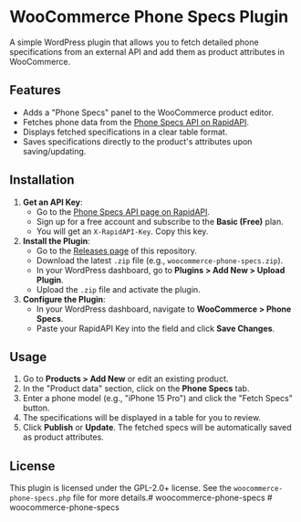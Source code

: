 # WooCommerce Phone Specs Plugin

A simple WordPress plugin that allows you to fetch detailed phone specifications from an external API and add them as product attributes in WooCommerce.

## Features

-   Adds a "Phone Specs" panel to the WooCommerce product editor.
-   Fetches phone data from the [Phone Specs API on RapidAPI](https://rapidapi.com/api-docs/api/phone-specs-api).
-   Displays fetched specifications in a clear table format.
-   Saves specifications directly to the product's attributes upon saving/updating.

## Installation

1.  **Get an API Key**:
    * Go to the [Phone Specs API page on RapidAPI](https://rapidapi.com/api-docs/api/phone-specs-api).
    * Sign up for a free account and subscribe to the **Basic (Free)** plan.
    * You will get an `X-RapidAPI-Key`. Copy this key.
2.  **Install the Plugin**:
    * Go to the [Releases page](https://github.com/amsomr/woocommerce-phone-specs/releases) of this repository.
    * Download the latest `.zip` file (e.g., `woocommerce-phone-specs.zip`).
    * In your WordPress dashboard, go to **Plugins > Add New > Upload Plugin**.
    * Upload the `.zip` file and activate the plugin.
3.  **Configure the Plugin**:
    * In your WordPress dashboard, navigate to **WooCommerce > Phone Specs**.
    * Paste your RapidAPI Key into the field and click **Save Changes**.

## Usage

1.  Go to **Products > Add New** or edit an existing product.
2.  In the "Product data" section, click on the **Phone Specs** tab.
3.  Enter a phone model (e.g., "iPhone 15 Pro") and click the "Fetch Specs" button.
4.  The specifications will be displayed in a table for you to review.
5.  Click **Publish** or **Update**. The fetched specs will be automatically saved as product attributes.

## License

This plugin is licensed under the GPL-2.0+ license. See the `woocommerce-phone-specs.php` file for more details.#   w o o c o m m e r c e - p h o n e - s p e c s  
 #   w o o c o m m e r c e - p h o n e - s p e c s  
 